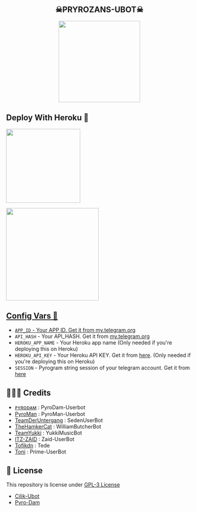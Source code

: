 <h2 align="center"> 
    ☠PRYROZANS-UBOT☠
</h2>

<p align="center">
  <a href="#"><img src="https://telegra.ph/file/f9402624c2dea060ad71b.jpg" width="220" height="220"></a> </br>
</p>

## Deploy With Heroku 💌

<p align="left">
<a href="https://heroku.com/deploy?template=https://github.com/damsyx/PyroDam"><img src="https://img.shields.io/badge/Deploy%20To%20Heroku-blueviolet?style=for-the-badge&logo=heroku" width="200""/</a>
<p align="left">
<a href="https://telegram.dog/XTZ_HerokuBot?start=ZGFtc3l4L1B5cm9EYW0gbWFpbg"><img src="https://img.shields.io/badge/Deploy%20To%20Bot Heroku-blueviolet?style=for-the-badge&logo=heroku" width="250""/</a>    

## Config Vars 📑

- `APP_ID` - Your APP ID. Get it from [my.telegram.org](my.telegram.org)
- `API_HASH` - Your API_HASH. Get it from [my.telegram.org](my.telegram.org)
- `HEROKU_APP_NAME` - Your Heroku app name (Only needed if you're deploying this on Heroku)
- `HEROKU_API_KEY` - Your Heroku API KEY. Get it from [here](https://dashboard.heroku.com/account). (Only needed if you're deploying this on Heroku)
- `SESSION` - Pyrogram string session of your telegram account. Get it from [here](t.me/CilikSupport)

## 👨🏻‍💻 Credits

-  [ᴘʏʀᴏᴅᴀᴍ](https://githuh.com/damsyx/PyroDam) : PyroDam-Userbot
-  [PyroMan](https://github.com/mrismanaziz/PyroMan-Userbot) : PyroMan-Userbot
-  [TeamDerUntergang](https://github.com/TeamDerUntergang/Telegram-SedenUserBot) : SedenUserBot
-  [TheHamkerCat](https://github.com/TheHamkerCat/WilliamButcherBot) : WilliamButcherBot
-  [TeamYukki](https://github.com/TeamYukki/YukkiMusicBot) : YukkiMusicBot
-  [ITZ-ZAID](https://github.com/ITZ-ZAID) : Zaid-UserBot
-  [Tofikdn](https://github.com/tofikdn) : Tede
-  [Toni](https://github.com/Toni880) : Prime-UserBot

## 📑 License
This repository is license under [GPL-3 License](https://github.com/damsyx/PyroDam/blob/master/LICENSE)

- [Cilik-Ubot](https://github.com/grey423/Cilik-Ubot)
- [Pyro-Dam](https://github.com/damsyx/PyroDam)

